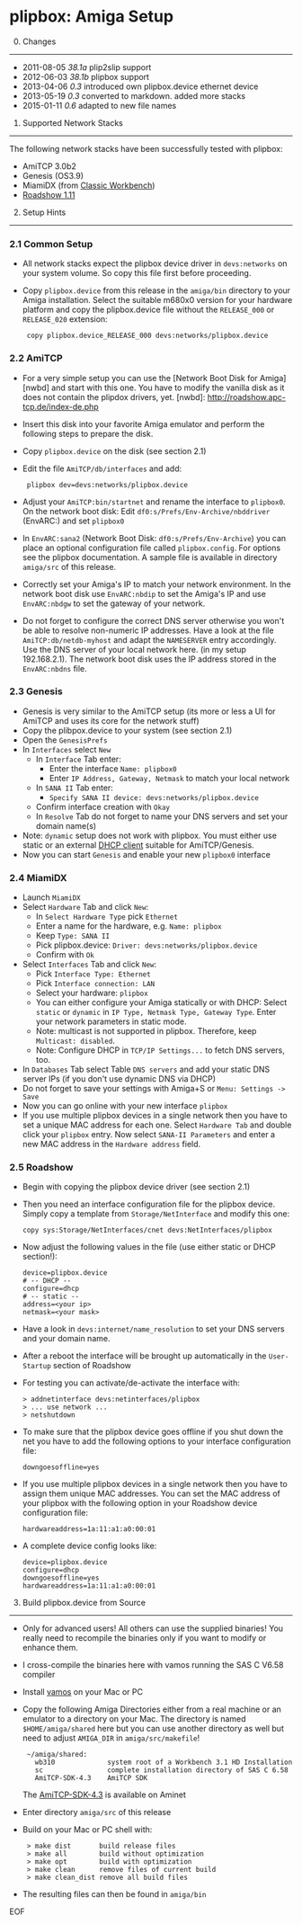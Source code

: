plipbox: Amiga Setup
====================

0. Changes
----------

* 2011-08-05  _38.1a_  plip2slip support
* 2012-06-03  _38.1b_  plipbox support
* 2013-04-06  _0.3_    introduced own plipbox.device ethernet device
* 2013-05-19  _0.3_    converted to markdown. added more stacks
* 2015-01-11  _0.6_    adapted to new file names

1. Supported Network Stacks
---------------------------

The following network stacks have been successfully tested with plipbox:

* AmiTCP 3.0b2
* Genesis (OS3.9)
* MiamiDX (from [Classic Workbench][cwb])
* [Roadshow 1.11][rs] 

[rs]: http://roadshow.apc-tcp.de/index-de.php
[cwb]: http://classicwb.abime.net

2. Setup Hints
--------------

### 2.1 Common Setup

 - All network stacks expect the plipbox device driver in `devs:networks` on
   your system volume. So copy this file first before proceeding.
 
 - Copy `plipbox.device` from this release in the `amiga/bin` directory to your
   Amiga installation. Select the suitable m680x0 version for your hardware
   platform and copy the plipbox.device file without the `RELEASE_000` or
   `RELEASE_020` extension:

        copy plipbox.device_RELEASE_000 devs:networks/plipbox.device

### 2.2 AmiTCP
 
 - For a very simple setup you can use the [Network Boot Disk for Amiga][nwbd]
   and start with this one. You have to modify the vanilla disk as it does
   not contain the plipdox drivers, yet. 
   [nwbd]: http://roadshow.apc-tcp.de/index-de.php
 - Insert this disk into your favorite Amiga emulator and perform the following
   steps to prepare the disk.
 - Copy `plipbox.device` on the disk (see section 2.1)
 - Edit the file `AmiTCP/db/interfaces` and add:
 
        plipbox dev=devs:networks/plipbox.device
 - Adjust your `AmiTCP:bin/startnet` and rename the interface to `plipbox0`.
   On the network boot disk: Edit `df0:s/Prefs/Env-Archive/nbddriver` (EnvARC:)
   and set `plipbox0`
 - In `EnvARC:sana2` (Network Boot Disk: `df0:s/Prefs/Env-Archive`) you can
   place an optional configuration file called `plipbox.config`.
   For options see the plipbox documentation.
   A sample file is available in directory `amiga/src` of this release.
 - Correctly set your Amiga's IP to match your network environment.
   In the network boot disk use `EnvARC:nbdip` to set the Amiga's IP and
   use `EnvARC:nbdgw` to set the gateway of your network.
 - Do not forget to configure the correct DNS server otherwise you won't be
   able to resolve non-numeric IP addresses. Have a look at the file
   `AmiTCP:db/netdb-myhost` and adapt the `NAMESERVER` entry accordingly.
   Use the DNS server of your local network here. (in my setup 192.168.2.1).
   The network boot disk uses the IP address stored in the `EnvARC:nbdns` file.

### 2.3 Genesis

  - Genesis is very similar to the AmiTCP setup (its more or less a UI for
    AmiTCP and uses its core for the network stuff) 
  - Copy the plibpox.device to your system (see section 2.1)
  - Open the `GenesisPrefs`
  - In `Interfaces` select `New`
    - In `Interface` Tab enter:
      - Enter the interface `Name: plipbox0`
      - Enter `IP Address, Gateway, Netmask` to match your local network
    - In `SANA II` Tab enter:
      - `Specify SANA II device: devs:networks/plipbox.device`  
    - Confirm interface creation with `Okay`
    - In `Resolve` Tab do not forget to name your DNS servers and set your
      domain name(s) 
  - Note: `dynamic` setup does not work with plipbox. You must either use static 
    or an external [DHCP client][dhcp] suitable for AmiTCP/Genesis.
  - Now you can start `Genesis` and enable your new `plipbox0` interface

[dhcp]: http://aminet.net/package/comm/tcp/dhcp_amitcp

### 2.4 MiamiDX

  - Launch `MiamiDX`
  - Select `Hardware` Tab and click `New`:
    - In `Select Hardware Type` pick `Ethernet`
    - Enter a name for the hardware, e.g. `Name: plipbox`
    - Keep `Type: SANA II`
    - Pick plipbox.device: `Driver: devs:networks/plipbox.device`
    - Confirm with `Ok`
  - Select `Interfaces` Tab and click `New`:
    - Pick `Interface Type: Ethernet`
    - Pick `Interface connection: LAN`
    - Select your hardware: `plipbox`
    - You can either configure your Amiga statically or with DHCP: Select
    `static` or `dynamic` in `IP Type, Netmask Type, Gateway Type`. Enter
    your network parameters in static mode.
    - Note: multicast is not supported in plipbox. Therefore, keep 
    `Multicast: disabled`.
    - Note: Configure DHCP in `TCP/IP Settings...` to fetch DNS servers, too.
  - In `Databases` Tab select Table `DNS servers` and add your static DNS
  server IPs (if you don't use dynamic DNS via DHCP)
  - Do not forget to save your settings with Amiga+S or `Menu: Settings -> Save`
  - Now you can go online with your new interface `plipbox`
  - If you use multiple plipbox devices in a single network then you have to
  set a unique MAC address for each one. Select `Hardware Tab` and double
  click your `plipbox` entry. Now select `SANA-II Parameters` and enter a
  new MAC address in the `Hardware address` field.

### 2.5 Roadshow

  - Begin with copying the plipbox device driver (see section 2.1)
  - Then you need an interface configuration file for the plipbox device.
  Simply copy a template from `Storage/NetInterface` and modify this one:
  
        copy sys:Storage/NetInterfaces/cnet devs:NetInterfaces/plipbox

  - Now adjust the following values in the file (use either static or DHCP section!):

        device=plipbox.device
        # -- DHCP --
        configure=dhcp
        # -- static --
        address=<your ip>
        netmask=<your mask>

  - Have a look in `devs:internet/name_resolution` to set your DNS servers and
  your domain name.
  - After a reboot the interface will be brought up automatically in the
  `User-Startup` section of Roadshow
  - For testing you can activate/de-activate the interface with:
  
        > addnetinterface devs:netinterfaces/plipbox
        > ... use network ...
        > netshutdown

  - To make sure that the plipbox device goes offline if you shut down the net
  you have to add the following options to your interface configuration file:
  
        downgoesoffline=yes
        
  - If you use multiple plipbox devices in a single network then you have to 
  assign them unique MAC addresses. You can set the MAC address of your plipbox
  with the following option in your Roadshow device configuration file:
  
        hardwareaddress=1a:11:a1:a0:00:01

  - A complete device config looks like:

        device=plipbox.device
        configure=dhcp
        downgoesoffline=yes
        hardwareaddress=1a:11:a1:a0:00:01

3. Build plipbox.device from Source
-----------------------------------

 - Only for advanced users! All others can use the supplied binaries!
   You really need to recompile the binaries only if you want to modify
   or enhance them.
 - I cross-compile the binaries here with vamos running the SAS C V6.58 compiler
 - Install [vamos][v] on your Mac or PC
 - Copy the following Amiga Directories either from a real machine or an emulator
   to a directory on your Mac. The directory is named `$HOME/amiga/shared`
   here but you can use another directory as well but need to adjust `AMIGA_DIR`
   in `amiga/src/makefile`!

        ~/amiga/shared:
          wb310             system root of a Workbench 3.1 HD Installation
          sc                complete installation directory of SAS C 6.58
          AmiTCP-SDK-4.3    AmiTCP SDK

   The [AmiTCP-SDK-4.3][sdk] is available on Aminet
 - Enter directory `amiga/src` of this release
 - Build on your Mac or PC shell with:

        > make dist       build release files
        > make all        build without optimization
        > make opt        build with optimization
        > make clean      remove files of current build
        > make clean_dist remove all build files

 - The resulting files can then be found in `amiga/bin`

[v]: http://lallafa.de/blog/amiga-projects/amitools/vamos/
[sdk]: http://aminet.net/package/comm/tcp/AmiTCP-SDK-4.3

EOF